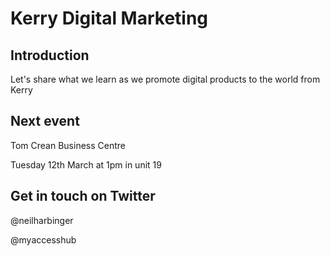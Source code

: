 # Kerry Digital Marketing

## Introduction

Let's share what we learn as we promote digital products to the world from Kerry

## Next event

Tom Crean Business Centre

Tuesday 12th March at 1pm in unit 19

## Get in touch on Twitter

@neilharbinger

@myaccesshub

